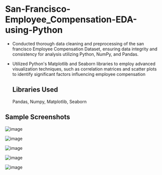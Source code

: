 # San-Francisco-Employee_Compensation-EDA-using-Python
* Conducted thorough data cleaning and preprocessing of the san francisco Employee Compensation Dataset, ensuring data integrity and consistency for analysis utilizing Python, NumPy, and Pandas.
* Utilized Python's Matplotlib and Seaborn libraries to employ advanced visualization techniques, such as correlation matrices and scatter plots  to identify significant factors influencing employee compensation

  ## Libraries Used
  Pandas, Numpy, Matplotlib, Seaborn

## Sample Screenshots

  ![image](https://github.com/akshay-venur/San-Francisco-Employee_Compensation-EDA-using-Python/assets/43615481/82aec2dd-d483-422f-bbd9-286c94464a78)

  ![image](https://github.com/akshay-venur/San-Francisco-Employee_Compensation-EDA-using-Python/assets/43615481/bd54d7fb-b288-4f2c-88f3-f15f7f65ffde)

  ![image](https://github.com/akshay-venur/San-Francisco-Employee_Compensation-EDA-using-Python/assets/43615481/7b66dfe3-d6f8-4053-9b3c-37e3fb146783)

![image](https://github.com/akshay-venur/San-Francisco-Employee_Compensation-EDA-using-Python/assets/43615481/3a286ab1-c37e-41a0-9779-758e239a3c9d)

![image](https://github.com/akshay-venur/San-Francisco-Employee_Compensation-EDA-using-Python/assets/43615481/80b96345-e7ad-4298-92b0-3b1da883ffe0)



